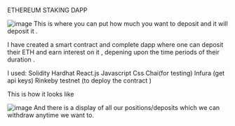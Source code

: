 ETHEREUM STAKING DAPP 

![image](https://user-images.githubusercontent.com/100705140/177048756-fe0b7b4f-1fe4-4611-9f01-3e69c5002649.png)
This is where you can put how much you want to deposit and it will deposit it . 


I have created a smart contract and complete dapp where one can deposit their ETH and earn interest on it , depening upon the time periods of their duration . 

I used: 
Solidity 
Hardhat
React.js
Javascript
Css
Chai(for testing)
Infura (get api keys)
Rinkeby testnet (to deploy the contract ) 



This is how it looks like 




![image](https://user-images.githubusercontent.com/100705140/177048801-dd57d130-256b-4f4c-87f2-7be3bbc513ba.png)
And there is a display of all our positions/deposits which we can withdraw anytime we want to. 
